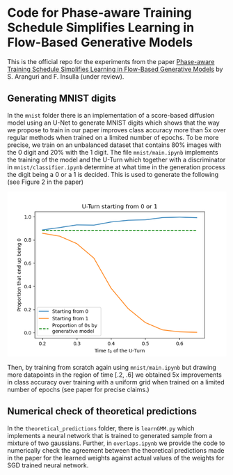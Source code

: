 # Code for Phase-aware Training Schedule Simplifies Learning in Flow-Based Generative Models
This is the official repo for the experiments from the paper [Phase-aware Training Schedule Simplifies Learning in Flow-Based Generative Models](https://arxiv.org/abs/2412.07972) by S. Aranguri and F. Insulla (under review).

## Generating MNIST digits
In the `mnist` folder there is an implementation of a score-based diffusion model using an U-Net to generate MNIST digits which shows that the way we propose to train in our paper improves class accuracy more than 5x over regular methods when trained on a limited number of epochs. To be more precise, we train on an unbalanced dataset that contains 80% images with the 0 digit and 20% with the 1 digit. The file `mnist/main.ipynb` implements the training of the model and the U-Turn which together with a discriminator in `mnist/classifier.ipynb` determine at what time in the generation process the digit being a 0 or a 1 is decided. This is used to generate the following (see Figure 2 in the paper) 

<div align="center">
    <img src="imgs/uturn.png" alt="U-Turn">
</div>

Then, by training from scratch again using `mnist/main.ipynb` but drawing more datapoints in the region of time [.2, .6] we obtained 5x improvements in class accuracy over training with a uniform grid when trained on a limited number of epochs (see paper for precise claims.)

## Numerical check of theoretical predictions
In the `theoretical_predictions` folder, there is `learnGMM.py` which implements a neural network that is trained to generated sample from a mixture of two gaussians. Further, in `overlaps.ipynb` we provide the code to numerically check the agreement between the theoretical predictions made in the paper for the learned weights against actual values of the weights for SGD trained neural network. 
